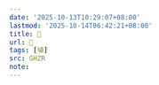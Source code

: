 ```yaml
---
date: '2025-10-13T10:29:07+08:00'
lastmod: '2025-10-14T06:42:21+08:00'
title: 􂫋
url: 􂫋
tags: [埴]
src: GHZR
note:
---
```

